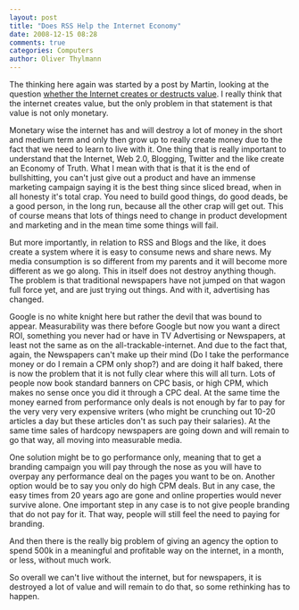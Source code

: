 ```yaml
---
layout: post
title: "Does RSS Help the Internet Economy"
date: 2008-12-15 08:28
comments: true
categories: Computers
author: Oliver Thylmann
---
```










The thinking here again was started by a post by Martin, looking at the question [whether the Internet creates or destructs value](http://english.martinvarsavsky.net/general/blogs-vs-rss-and-the-overall-question-of-internet-value-creationdestruction.html). I really think that the internet creates value, but the only problem in that statement is that value is not only monetary.

Monetary wise the internet has and will destroy a lot of money in the short and medium term and only then grow up to really create money due to the fact that we need to learn to live with it. One thing that is really important to understand that the Internet, Web 2.0, Blogging, Twitter and the like create an Economy of Truth. What I mean with that is that it is the end of bullshitting, you can't just give out a product and have an immense marketing campaign saying it is the best thing since sliced bread, when in all honesty it's total crap. You need to build good things, do good deads, be a good person, in the long run, because all the other crap will get out. This of course means that lots of things need to change in product development and marketing and in the mean time some things will fail.

But more importantly, in relation to RSS and Blogs and the like, it does create a system where it is easy to consume news and share news. My media consumption is so different from my parents and it will become more different as we go along. This in itself does not destroy anything though. The problem is that traditional newspapers have not jumped on that wagon full force yet, and are just trying out things. And with it, advertising has changed.

Google is no white knight here but rather the devil that was bound to appear. Measurability was there before Google but now you want a direct ROI, something you never had or have in TV Advertising or Newspapers, at least not the same as on the all-trackable-internet. And due to the fact that, again, the Newspapers can't make up their mind (Do I take the performance money or do I remain a CPM only shop?) and are doing it half baked, there is now the problem that it is not fully clear where this will all turn. Lots of people now book standard banners on CPC basis, or high CPM, which makes no sense once you did it through a CPC deal. At the same time the money earned from performance only deals is not enough by far to pay for the very very very expensive writers (who might be crunching out 10-20 articles a day but these articles don't as such pay their salaries). At the same time sales of hardcopy newspapers are going down and will remain to go that way, all moving into measurable media.

One solution might be to go performance only, meaning that to get a branding campaign you will pay through the nose as you will have to overpay any performance deal on the pages you want to be on. Another option would be to say you only do high CPM deals. But in any case, the easy times from 20 years ago are gone and online properties would never survive alone. One important step in any case is to not give people branding that do not pay for it. That way, people will still feel the need to paying for branding.

And then there is the really big problem of giving an agency the option to spend 500k in a meaningful and profitable way on the internet, in a month, or less, without much work.

So overall we can't live without the internet, but for newspapers, it is destroyed a lot of value and will remain to do that, so some rethinking has to happen.


